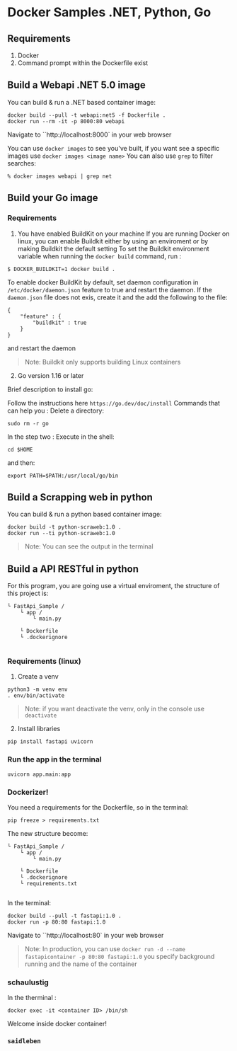 # Docker Samples .NET, Python, Go

## Requirements
1. Docker
2. Command prompt within the Dockerfile exist

## Build a Webapi .NET 5.0 image
You can build & run a .NET based container image:

```console
docker build --pull -t webapi:net5 -f Dockerfile .
docker run --rm -it -p 8000:80 webapi
```
Navigate to ``http://localhost:8000` in your web browser

You can use `docker images` to see you've built, if you want see a specific images use `docker images <image name>`
You can also use `grep` to filter searches:

```console
% docker images webapi | grep net 
```

## Build your Go image

### Requirements
1. You have enabled BuildKit on your machine
If you are running Docker on linux, you can enable Buildkit either by using an enviroment or by making Buildkit the default setting
To set the Buildkit environment variable when running the `docker build` command, run : 
```console
$ DOCKER_BUILDKIT=1 docker build .
```

To enable docker BuildKit by default, set daemon configuration in `/etc/docker/daemon.json` feature to true and restart the daemon. If the `daemon.json` file does not exis, create it and the add the following to the file:
```console
{
    "feature" : {
        "buildkit" : true
    }
}
```
and restart the daemon

> Note: Buildkit only supports building Linux containers
2. Go version 1.16 or later

Brief description to install go:

Follow the instructions here `https://go.dev/doc/install`
Commands that can help you :
Delete a directory:
```console
sudo rm -r go
```
In the step two :
Execute in the shell:
```console
cd $HOME
```
and then:
```console
export PATH=$PATH:/usr/local/go/bin
```

## Build a Scrapping web in python
You can build & run a python based container image:

```console
docker build -t python-scraweb:1.0 .
docker run --ti python-scraweb:1.0
```

> Note: You can see the output in the terminal

## Build a API RESTful in python
For this program, you are going use a virtual enviroment, the structure of this project is:

```
└ FastApi_Sample /
    └ app /
        └ main.py

    └ Dockerfile
    └ .dockerignore
    
```
### Requirements (linux)
1. Create a venv

```console
python3 -m venv env
. env/bin/activate
```
> Note: if you want deactivate the venv, only in the console use `deactivate`

2. Install libraries

```console
pip install fastapi uvicorn
```
### Run the app in the terminal

```console
uvicorn app.main:app
```
### Dockerizer!
You need a requirements for the Dockerfile, so in the terminal:

```console
pip freeze > requirements.txt
```
The new structure become:

```
└ FastApi_Sample /
    └ app /
        └ main.py

    └ Dockerfile
    └ .dockerignore
    └ requirements.txt
    
```

In the terminal:

```console
docker build --pull -t fastapi:1.0 .
docker run -p 80:80 fastapi:1.0 
```
Navigate to ``http://localhost:80` in your web browser

> Note: In production, you can use `docker run -d --name fastapicontainer -p 80:80 fastapi:1.0` you specify background running and the name of the container

### schaulustig

In the therminal :

```console
docker exec -it <container ID> /bin/sh
```
Welcome inside docker container!

### `saidleben`


